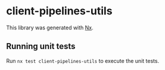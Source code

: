 # client-pipelines-utils

This library was generated with [Nx](https://nx.dev).

## Running unit tests

Run `nx test client-pipelines-utils` to execute the unit tests.
